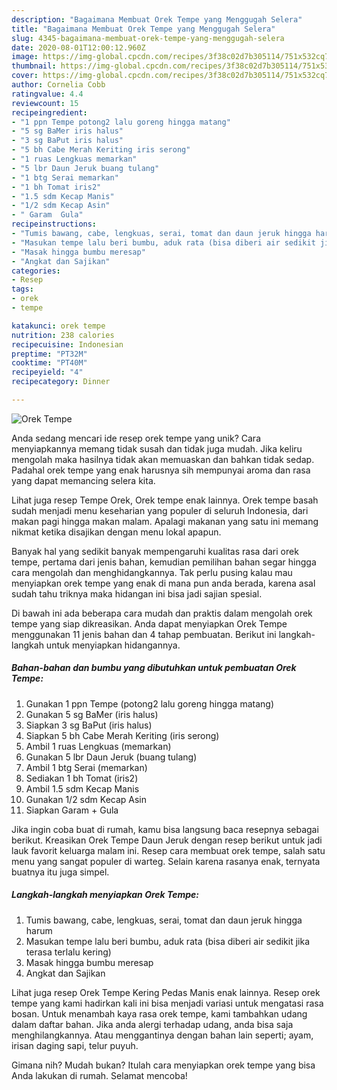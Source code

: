 ```yaml
---
description: "Bagaimana Membuat Orek Tempe yang Menggugah Selera"
title: "Bagaimana Membuat Orek Tempe yang Menggugah Selera"
slug: 4345-bagaimana-membuat-orek-tempe-yang-menggugah-selera
date: 2020-08-01T12:00:12.960Z
image: https://img-global.cpcdn.com/recipes/3f38c02d7b305114/751x532cq70/orek-tempe-foto-resep-utama.jpg
thumbnail: https://img-global.cpcdn.com/recipes/3f38c02d7b305114/751x532cq70/orek-tempe-foto-resep-utama.jpg
cover: https://img-global.cpcdn.com/recipes/3f38c02d7b305114/751x532cq70/orek-tempe-foto-resep-utama.jpg
author: Cornelia Cobb
ratingvalue: 4.4
reviewcount: 15
recipeingredient:
- "1 ppn Tempe potong2 lalu goreng hingga matang"
- "5 sg BaMer iris halus"
- "3 sg BaPut iris halus"
- "5 bh Cabe Merah Keriting iris serong"
- "1 ruas Lengkuas memarkan"
- "5 lbr Daun Jeruk buang tulang"
- "1 btg Serai memarkan"
- "1 bh Tomat iris2"
- "1.5 sdm Kecap Manis"
- "1/2 sdm Kecap Asin"
- " Garam  Gula"
recipeinstructions:
- "Tumis bawang, cabe, lengkuas, serai, tomat dan daun jeruk hingga harum"
- "Masukan tempe lalu beri bumbu, aduk rata (bisa diberi air sedikit jika terasa terlalu kering)"
- "Masak hingga bumbu meresap"
- "Angkat dan Sajikan"
categories:
- Resep
tags:
- orek
- tempe

katakunci: orek tempe 
nutrition: 238 calories
recipecuisine: Indonesian
preptime: "PT32M"
cooktime: "PT40M"
recipeyield: "4"
recipecategory: Dinner

---
```



![Orek Tempe](https://img-global.cpcdn.com/recipes/3f38c02d7b305114/751x532cq70/orek-tempe-foto-resep-utama.jpg)

Anda sedang mencari ide resep orek tempe yang unik? Cara menyiapkannya memang tidak susah dan tidak juga mudah. Jika keliru mengolah maka hasilnya tidak akan memuaskan dan bahkan tidak sedap. Padahal orek tempe yang enak harusnya sih mempunyai aroma dan rasa yang dapat memancing selera kita.

Lihat juga resep Tempe Orek, Orek tempe enak lainnya. Orek tempe basah sudah menjadi menu keseharian yang populer di seluruh Indonesia, dari makan pagi hingga makan malam. Apalagi makanan yang satu ini memang nikmat ketika disajikan dengan menu lokal apapun.

Banyak hal yang sedikit banyak mempengaruhi kualitas rasa dari orek tempe, pertama dari jenis bahan, kemudian pemilihan bahan segar hingga cara mengolah dan menghidangkannya. Tak perlu pusing kalau mau menyiapkan orek tempe yang enak di mana pun anda berada, karena asal sudah tahu triknya maka hidangan ini bisa jadi sajian spesial.


Di bawah ini ada beberapa cara mudah dan praktis dalam mengolah orek tempe yang siap dikreasikan. Anda dapat menyiapkan Orek Tempe menggunakan 11 jenis bahan dan 4 tahap pembuatan. Berikut ini langkah-langkah untuk menyiapkan hidangannya.

<!--inarticleads1-->

##### Bahan-bahan dan bumbu yang dibutuhkan untuk pembuatan Orek Tempe:

1. Gunakan 1 ppn Tempe (potong2 lalu goreng hingga matang)
1. Gunakan 5 sg BaMer (iris halus)
1. Siapkan 3 sg BaPut (iris halus)
1. Siapkan 5 bh Cabe Merah Keriting (iris serong)
1. Ambil 1 ruas Lengkuas (memarkan)
1. Gunakan 5 lbr Daun Jeruk (buang tulang)
1. Ambil 1 btg Serai (memarkan)
1. Sediakan 1 bh Tomat (iris2)
1. Ambil 1.5 sdm Kecap Manis
1. Gunakan 1/2 sdm Kecap Asin
1. Siapkan  Garam + Gula


Jika ingin coba buat di rumah, kamu bisa langsung baca resepnya sebagai berikut. Kreasikan Orek Tempe Daun Jeruk dengan resep berikut untuk jadi lauk favorit keluarga malam ini. Resep cara membuat orek tempe, salah satu menu yang sangat populer di warteg. Selain karena rasanya enak, ternyata buatnya itu juga simpel. 

<!--inarticleads2-->

##### Langkah-langkah menyiapkan Orek Tempe:

1. Tumis bawang, cabe, lengkuas, serai, tomat dan daun jeruk hingga harum
1. Masukan tempe lalu beri bumbu, aduk rata (bisa diberi air sedikit jika terasa terlalu kering)
1. Masak hingga bumbu meresap
1. Angkat dan Sajikan


Lihat juga resep Orek Tempe Kering Pedas Manis enak lainnya. Resep orek tempe yang kami hadirkan kali ini bisa menjadi variasi untuk mengatasi rasa bosan. Untuk menambah kaya rasa orek tempe, kami tambahkan udang dalam daftar bahan. Jika anda alergi terhadap udang, anda bisa saja menghilangkannya. Atau menggantinya dengan bahan lain seperti; ayam, irisan daging sapi, telur puyuh. 

Gimana nih? Mudah bukan? Itulah cara menyiapkan orek tempe yang bisa Anda lakukan di rumah. Selamat mencoba!
